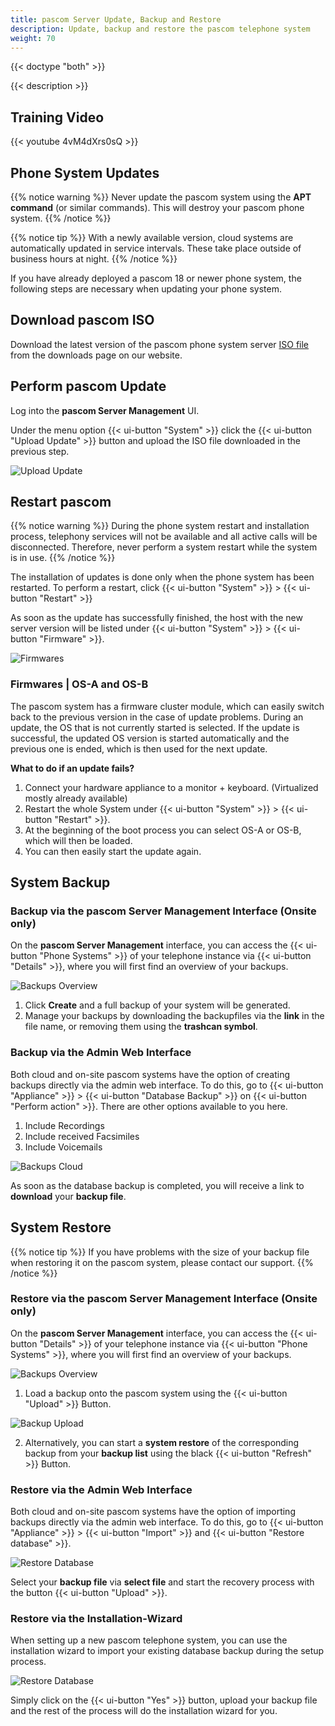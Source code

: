 ```yaml
---
title: pascom Server Update, Backup and Restore
description: Update, backup and restore the pascom telephone system
weight: 70
---
```


{{< doctype "both" >}}

{{< description >}}

## Training Video

{{< youtube 4vM4dXrs0sQ  >}}

## Phone System Updates

{{% notice warning %}}
Never update the pascom system using the **APT command** (or similar commands). This will destroy your pascom phone system.
{{% /notice %}}

{{% notice tip %}}
With a newly available version, cloud systems are automatically updated in service intervals. These take place outside of business hours at night.
{{% /notice %}}

If you have already deployed a pascom 18 or newer phone system, the following steps are necessary when updating your phone system. 

## Download pascom ISO

Download the latest version of the pascom phone system server [ISO file](https://www.pascom.net/en/downloads/) from the downloads page on our website.

## Perform pascom Update

Log into the **pascom Server Management** UI.

Under the menu option {{< ui-button "System" >}} click the {{< ui-button "Upload Update" >}} button and upload the ISO file downloaded in the previous step.

![Upload Update](upload_update.en.png "upload your pascom ISO")





## Restart pascom

{{% notice warning %}}
During the phone system restart and installation process, telephony services will not be available and all active calls will be disconnected. Therefore, never perform a system restart while the system is in use.
{{% /notice %}}

The installation of updates is done only when the phone system has been restarted.
To perform a restart, click {{< ui-button "System" >}} > {{< ui-button "Restart" >}}

As soon as the update has successfully finished, the host with the new server version will be listed under {{< ui-button "System" >}} > {{< ui-button "Firmware" >}}.

![Firmwares](firmwares.en.png "Firmware Overview")

### Firmwares | OS-A and OS-B

The pascom system has a firmware cluster module, which can easily switch back to the previous version in the case of update problems. During an update, the OS that is not currently started is selected. If the update is successful, the updated OS version is started automatically and the previous one is ended, which is then used for the next update.

**What to do if an update fails?**

1. Connect your hardware appliance to a monitor + keyboard. (Virtualized mostly already available)
2. Restart the whole System under {{< ui-button "System" >}} > {{< ui-button "Restart" >}}.
3. At the beginning of the boot process you can select OS-A or OS-B, which will then be loaded.
4. You can then easily start the update again.

## System Backup
### Backup via the pascom Server Management Interface (Onsite only)

On the **pascom Server Management** interface, you can access the {{< ui-button "Phone Systems" >}} of your telephone instance via {{< ui-button "Details" >}}, where you will first find an overview of your backups.

![Backups Overview](backup_overview.en.png "Overview of your Backups")

1. Click **Create** and a full backup of your system will be generated.
2. Manage your backups by downloading the backupfiles via the **link** in the file name, or removing them using the **trashcan symbol**.

### Backup via the Admin Web Interface

Both cloud and on-site pascom systems have the option of creating backups directly via the admin web interface. To do this, go to {{< ui-button "Appliance" >}} > {{< ui-button "Database Backup" >}} on {{< ui-button "Perform action" >}}. There are other options available to you here.

1. Include Recordings
2. Include received Facsimiles
3. Include Voicemails  
  

![Backups Cloud](backup_cloud.en.png?width=80% "Backup in the Cloud")

As soon as the database backup is completed, you will receive a link to **download** your **backup file**.

## System Restore

{{% notice tip %}}
If you have problems with the size of your backup file when restoring it on the pascom system, please contact our support.
{{% /notice %}}

### Restore via the pascom Server Management Interface (Onsite only)

On the **pascom Server Management** interface, you can access the {{< ui-button "Details" >}} of your telephone instance via {{< ui-button "Phone Systems" >}}, where you will first find an overview of your backups.

![Backups Overview](backup_overview.en.png "Overview of your Backups")

1. Load a backup onto the pascom system using the {{< ui-button "Upload" >}} Button.  
  
![Backup Upload](backup_upload.en.png?width=60% "upload your backup")

2. Alternatively, you can start a **system restore** of the corresponding backup from your **backup list** using the black {{< ui-button "Refresh" >}} Button.

### Restore via the Admin Web Interface

Both cloud and on-site pascom systems have the option of importing backups directly via the admin web interface. To do this, go to {{< ui-button "Appliance" >}} > {{< ui-button "Import" >}} and {{< ui-button "Restore database" >}}.  
  
![Restore Database](restore_database.en.png?width=80% "Restore Database")

Select your **backup file** via **select file** and start the recovery process with the button {{< ui-button "Upload" >}}.

### Restore via the Installation-Wizard

When setting up a new pascom telephone system, you can use the installation wizard to import your existing database backup during the setup process.

![Restore Database](restore_wizard.en.png?width=100% "Restore Database")

Simply click on the {{< ui-button "Yes" >}} button, upload your backup file and the rest of the process will do the installation wizard for you.